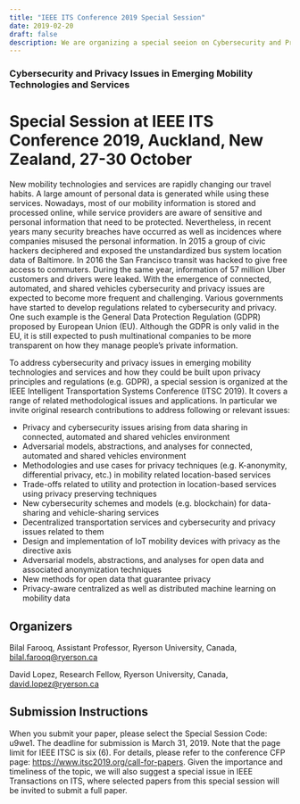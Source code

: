 ```yaml
---
title: "IEEE ITS Conference 2019 Special Session"
date: 2019-02-20
draft: false
description: We are organizing a special seeion on Cybersecurity and Privacy in Emerging Mobility Technologies and Services at IEEE ITSC2019 this October in New Zealand.
---
```


### Cybersecurity and Privacy Issues in Emerging Mobility Technologies and Services
# Special Session at IEEE ITS Conference 2019, Auckland, New Zealand, 27-30 October
New mobility technologies and services are rapidly changing our travel habits. A large amount of personal data is generated while using these services. Nowadays, most of our mobility information is stored and processed online, while service providers are aware of sensitive and personal information that need to be protected. Nevertheless, in recent years many security breaches have occurred as well as incidences where companies misused the personal information. In 2015 a group of civic hackers deciphered and exposed the unstandardized bus system location data of Baltimore. In 2016 the San Francisco transit was hacked to give free access to commuters. During the same year, information of 57 million Uber customers and drivers were leaked. With the emergence of connected, automated, and shared vehicles cybersecurity and privacy issues are expected to become more frequent and challenging. Various governments have started to develop regulations related to cybersecurity and privacy. One such example is the General Data Protection Regulation (GDPR) proposed by European Union (EU). Although the GDPR is only valid in the EU, it is still expected to push multinational companies to be more transparent on how they manage people’s private information.

To address cybersecurity and privacy issues in emerging mobility technologies and services and how they could be built upon privacy principles and regulations (e.g. GDPR), a special session is organized at the IEEE Intelligent Transportation Systems Conference (ITSC 2019). It covers a range of related methodological issues and applications. In particular we invite original research contributions to address following or relevant issues:

- Privacy and cybersecurity issues arising from data sharing in connected, automated and shared vehicles environment
- Adversarial models, abstractions, and analyses for connected, automated and shared vehicles environment
- Methodologies and use cases for privacy techniques (e.g. K-anonymity, differential privacy, etc.) in mobility related location-based services
- Trade-offs related to utility and protection in location-based services using privacy preserving techniques
- New cybersecurity schemes and models (e.g. blockchain) for data-sharing and vehicle-sharing services
- Decentralized transportation services and cybersecurity and privacy issues related to them
- Design and implementation of IoT mobility devices with privacy as the directive axis
- Adversarial models, abstractions, and analyses for open data and associated anonymization techniques
- New methods for open data that guarantee privacy
- Privacy-aware centralized as well as distributed machine learning on mobility data

## Organizers
Bilal Farooq, Assistant Professor, Ryerson University, Canada, bilal.farooq@ryerson.ca

David Lopez, Research Fellow, Ryerson University, Canada, david.lopez@ryerson.ca

## Submission Instructions
When you submit your paper, please select the Special Session Code: u9we1. The deadline for submission is March 31, 2019. Note that the page limit for IEEE ITSC is six (6). For details, please refer to the conference CFP page: https://www.itsc2019.org/call-for-papers. Given the importance and timeliness of the topic, we will also suggest a special issue in IEEE Transactions on ITS, where selected papers from this special session will be invited to submit a full paper.
